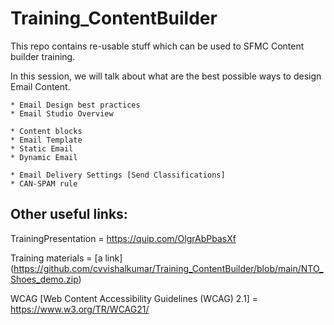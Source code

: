 # Training_ContentBuilder
This repo contains re-usable stuff which can be used to SFMC Content builder training.

In this session, we will talk about what are the best possible ways to design Email Content.

    * Email Design best practices
    * Email Studio Overview

    * Content blocks
    * Email Template
    * Static Email
    * Dynamic Email

    * Email Delivery Settings [Send Classifications]
    * CAN-SPAM rule


## Other useful links:
TrainingPresentation = https://quip.com/OlgrAbPbasXf

Training materials   = [a link] (https://github.com/cvvishalkumar/Training_ContentBuilder/blob/main/NTO_Shoes_demo.zip)

WCAG [Web Content Accessibility Guidelines (WCAG) 2.1] = https://www.w3.org/TR/WCAG21/
